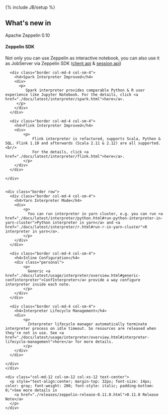 <!--
Licensed under the Apache License, Version 2.0 (the "License");
you may not use this file except in compliance with the License.
You may obtain a copy of the License at

http://www.apache.org/licenses/LICENSE-2.0

Unless required by applicable law or agreed to in writing, software
distributed under the License is distributed on an "AS IS" BASIS,
WITHOUT WARRANTIES OR CONDITIONS OF ANY KIND, either express or implied.
See the License for the specific language governing permissions and
limitations under the License.
-->
{% include JB/setup %}

<div class="new">
  <div class="container">
    <h2>What's new in</h2>
    <span class="newZeppelin center-block">Apache Zeppelin 0.10</span>
    <div class="border row">
      <div class="border col-md-4 col-sm-4">
        <h4>Zeppelin SDK</h4>
        <div>
          <p>
            Not only you can use Zeppelin as interactive notebook, you can also use it as JobServer via Zeppelin SDK (<a href="./docs/latest/usage/zeppelin_sdk/client_api.html">client api</a> 
& <a href="./docs/latest/usage/zeppelin_sdk/session_api.html">session api</a>)
          </p>
        </div>
      </div>

      <div class="border col-md-4 col-sm-4">
        <h4>Spark Interpreter Improved</h4>
        <div>
          <p>
             Spark interpreter provides comparable Python & R user experience like Jupyter Notebook. For the details, click <a href="./docs/latest/interpreter/spark.html">here</a>.
         </p>
        </div>
      </div>

      <div class="border col-md-4 col-sm-4">
        <h4>Flink Interpreter Improved</h4>
        <div>
            <p>
                Flink interpreter is refactored, supports Scala, Python & SQL. Flink 1.10 and afterwards (Scala 2.11 & 2.12) are all supported. <br/>
                For the details, click <a href="./docs/latest/interpreter/flink.html">here</a>. 
            </p>
        </div>
      </div>

    </div>


    <div class="border row">
      <div class="border col-md-4 col-sm-4">
        <h4>Yarn Interpreter Mode</h4>
        <div>
            <p>
              You can run interpreter in yarn cluster, e.g. you can run <a href="./docs/latest/interpreter/python.html#run-python-interpreter-in-yarn-cluster">Python interpreter in yarn</a> and <a href="./docs/latest/interpreter/r.html#run-r-in-yarn-cluster">R interpreter in yarn</a>.
            </p>
        </div>
      </div>

      <div class="border col-md-4 col-sm-4">
        <h4>Inline Configuration</h4>
        <div class="personal">
            <p>
              Generic <a href="./docs/latest/usage/interpreter/overview.html#generic-confinterpreter">ConfInterpreter</a> provide a way configure interpreter inside each note.
            </p>
        </div>
      </div>

      <div class="border col-md-4 col-sm-4">
        <h4>Interpreter Lifecycle Management</h4>
        <div>
            <p>
              Interpreter lifecycle manager automatically terminate interpreter process on idle timeout. So resources are released when they're not in use. See <a href="./docs/latest/usage/interpreter/overview.html#interpreter-lifecycle-management">here</a> for more details.
            </p>
        </div>
      </div>

    </div>
    </div>

    <div class="col-md-12 col-sm-12 col-xs-12 text-center">
      <p style="text-align:center; margin-top: 32px; font-size: 14px; color: gray; font-weight: 200; font-style: italic; padding-bottom: 0;">See more details in 
        <a href="./releases/zeppelin-release-0.11.0.html">0.11.0 Release Note</a>
      </p>
    </div>

  </div>
</div>
